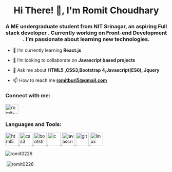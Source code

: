 <h1 align="center">Hi There! 👋, I'm Romit Choudhary</h1>
<h3 align="center">A ME undergraduate student from NIT Srinagar, an aspiring Full stack developer . Currently working on Front-end Development . I’m passionate about learning new technologies.</h3>



<!--- 🔭 I’m currently working on [](https://github.com/naina25/SimonGame)-->

- 🌱 I’m currently learning **React.js**

- 👯 I’m looking to collaborate on **Javascript based projects**

- 💬 Ask me about **HTML5 ,CSS3,Bootstrap 4,Javascript(ES6), Jquery**

- 📫 How to reach me **romitburi5@gmail.com**


<p align="left">
<h3 align="left">Connect with me:</h3>
<a href="https://linkedin.com/in/romit-choudhary-810794165/" target="blank"><img align="center" src="https://cdn.jsdelivr.net/npm/simple-icons@3.0.1/icons/linkedin.svg" alt="romit-choudhary-810794165" height="30" width="40" /></a>


</p>

<h3 align="left">Languages and Tools:</h3>
<p align="left"><a href="https://www.w3.org/html/" target="_blank"> <img src="https://devicons.github.io/devicon/devicon.git/icons/html5/html5-original-wordmark.svg" alt="html5" width="40" height="40"/> </a><a href="https://www.w3schools.com/css/" target="_blank"> <img src="https://devicons.github.io/devicon/devicon.git/icons/css3/css3-original-wordmark.svg" alt="css3" width="40" height="40"/> </a> <a href="https://getbootstrap.com" target="_blank"> <img src="https://devicons.github.io/devicon/devicon.git/icons/bootstrap/bootstrap-plain.svg" alt="bootstrap" width="40" height="40"/> </a> <a href="https://www.cprogramming.com/" target="_blank"> <img src="https://devicons.github.io/devicon/devicon.git/icons/c/c-original.svg" alt="c" width="40" height="40"/> </a><a href="https://developer.mozilla.org/en-US/docs/Web/JavaScript" target="_blank"> <img src="https://devicons.github.io/devicon/devicon.git/icons/javascript/javascript-original.svg" alt="javascript" width="40" height="40"/> </a> <a href="https://git-scm.com/" target="_blank"> <img src="https://www.vectorlogo.zone/logos/git-scm/git-scm-icon.svg" alt="git" width="40" height="40"/> </a> <a href="https://www.linux.org/" target="_blank"> <img src="https://devicons.github.io/devicon/devicon.git/icons/linux/linux-original.svg" alt="linux" width="40" height="40"/> </a> </p>

<p><img align="left" src="https://github-readme-stats.vercel.app/api/top-langs/?username=romit0226&layout=compact&theme=nightowl" alt="romit0226" /></p>
<br \>
<p>&nbsp;<img align="center" src="https://github-readme-stats.vercel.app/api?username=romit0226&show_icons=true&theme=nightowl" alt="romit0226" /></p>
